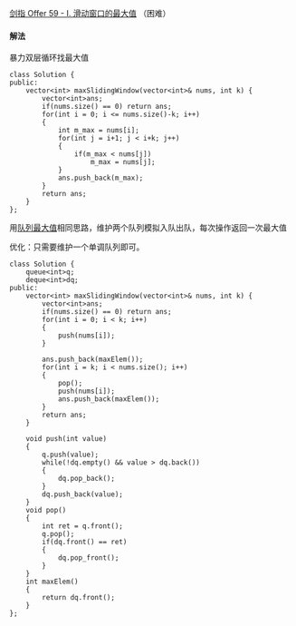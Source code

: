 [剑指 Offer 59 - I. 滑动窗口的最大值](https://leetcode-cn.com/problems/hua-dong-chuang-kou-de-zui-da-zhi-lcof/) （困难）

#### 解法

暴力双层循环找最大值
```
class Solution {
public:
    vector<int> maxSlidingWindow(vector<int>& nums, int k) {
        vector<int>ans;
        if(nums.size() == 0) return ans;
        for(int i = 0; i <= nums.size()-k; i++)
        {
            int m_max = nums[i];
            for(int j = i+1; j < i+k; j++)
            {
                if(m_max < nums[j])
                    m_max = nums[j];
            }
            ans.push_back(m_max);
        }
        return ans;
    }
};
```

用[队列最大值](./剑指%20Offer%2059%20-%20II.%20队列的最大值.md)相同思路，维护两个队列模拟入队出队，每次操作返回一次最大值

优化：只需要维护一个单调队列即可。

```
class Solution {
    queue<int>q;
    deque<int>dq;
public:
    vector<int> maxSlidingWindow(vector<int>& nums, int k) {
        vector<int>ans;
        if(nums.size() == 0) return ans;
        for(int i = 0; i < k; i++)
        {
            push(nums[i]);
        }
        
        ans.push_back(maxElem());
        for(int i = k; i < nums.size(); i++)
        {
            pop();
            push(nums[i]);
            ans.push_back(maxElem());
        }
        return ans;
    }

    void push(int value)
    {
        q.push(value);
        while(!dq.empty() && value > dq.back())
        {
            dq.pop_back();
        }
        dq.push_back(value);
    }
    void pop()
    {
        int ret = q.front();
        q.pop();
        if(dq.front() == ret)
        {
            dq.pop_front();
        }
    }
    int maxElem()
    {
        return dq.front();
    }
};
```